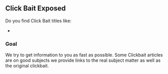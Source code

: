 ## Click Bait Exposed

Do you find Click Bait titles like:

 - 

### Goal

We try to get information to you as fast as possible.  Some Clickbait articles are on good subjects we provide links to the real subject matter as well as the original clickbait.
